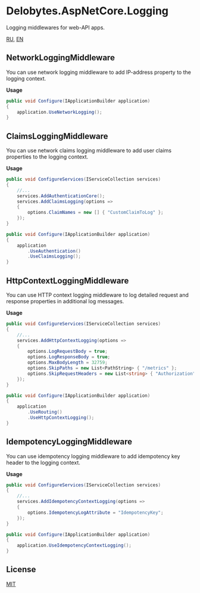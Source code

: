 # Delobytes.AspNetCore.Logging
Logging middlewares for web-API apps.

[RU](README.md), [EN](README.en.md)

## NetworkLoggingMiddleware
You can use network logging middleware to add IP-address property to the logging context.

**Usage**
```csharp
public void Configure(IApplicationBuilder application)
{
    application.UseNetworkLogging();
}
```

## ClaimsLoggingMiddleware
You can use network claims logging middleware to add user claims properties to the logging context.

**Usage**
```csharp
public void ConfigureServices(IServiceCollection services)
{
    //...
    services.AddAuthenticationCore();
    services.AddClaimsLogging(options =>
    {
        options.ClaimNames = new [] { "CustomClaimToLog" };
    });
}

public void Configure(IApplicationBuilder application)
{
    application
        .UseAuthentication()
        .UseClaimsLogging();
}
```

## HttpContextLoggingMiddleware
You can use HTTP context logging middleware to log detailed request and response properties in additional log messages.

**Usage**
```csharp
public void ConfigureServices(IServiceCollection services)
{
    //...
    services.AddHttpContextLogging(options =>
    {
        options.LogRequestBody = true;
        options.LogResponseBody = true;
        options.MaxBodyLength = 32759;
        options.SkipPaths = new List<PathString> { "/metrics" };
        options.SkipRequestHeaders = new List<string> { "Authorization" };
    });
}

public void Configure(IApplicationBuilder application)
{
    application
        .UseRouting()
        .UseHttpContextLogging();
}
```

## IdempotencyLoggingMiddleware
You can use idempotency logging middleware to add idempotency key header to the logging context.

**Usage**
```csharp
public void ConfigureServices(IServiceCollection services)
{
    //...
    services.AddIdempotencyContextLogging(options =>
    {
        options.IdempotencyLogAttribute = "IdempotencyKey";
    });
}

public void Configure(IApplicationBuilder application)
{
    application.UseIdempotencyContextLogging();
}
```

## License
[MIT](https://github.com/a-postx/Delobytes.AspNetCore.Logging/blob/master/LICENSE)